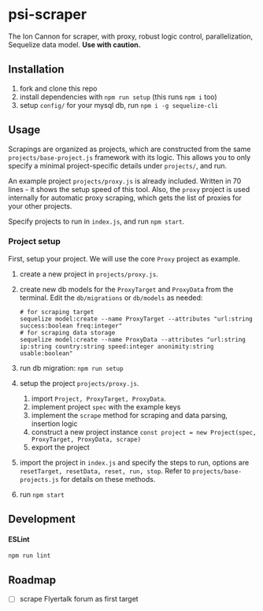 # psi-scraper
The Ion Cannon for scraper, with proxy, robust logic control, parallelization, Sequelize data model. **Use with caution.**


## Installation

1. fork and clone this repo
2. install dependencies with `npm run setup` (this runs `npm i` too)
3. setup `config/` for your mysql db, run `npm i -g sequelize-cli`


## Usage

Scrapings are organized as projects, which are constructed from the same `projects/base-project.js` framework with its logic. This allows you to only specify a minimal project-specific details under `projects/`, and run.

An example project `projects/proxy.js` is already included. Written in 70 lines - it shows the setup speed of this tool. Also, the `proxy` project is used internally for automatic proxy scraping, which gets the list of proxies for your other projects.

Specify projects to run in `index.js`, and run `npm start`.

### Project setup

First, setup your project. We will use the core `Proxy` project as example.

1. create a new project in `projects/proxy.js`.
2. create new db models for the `ProxyTarget` and `ProxyData` from the terminal. Edit the `db/migrations` or `db/models` as needed:

    ```shell
    # for scraping target
    sequelize model:create --name ProxyTarget --attributes "url:string success:boolean freq:integer"
    # for scraping data storage
    sequelize model:create --name ProxyData --attributes "url:string ip:string country:string speed:integer anonimity:string usable:boolean"
    ```

3. run db migration: `npm run setup`
4. setup the project `projects/proxy.js`.
    1. import `Project, ProxyTarget, ProxyData`.
    2. implement project `spec` with the example keys
    3. implement the `scrape` method for scraping and data parsing, insertion logic
    4. construct a new project instance `const project = new Project(spec, ProxyTarget, ProxyData, scrape)`
    5. export the project
5. import the project in `index.js` and specify the steps to run, options are `resetTarget, resetData, reset, run, stop`. Refer to `projects/base-projects.js` for details on these methods.
6. run `npm start`


## Development

#### ESLint

```shell
npm run lint
```

## Roadmap

- [ ] scrape Flyertalk forum as first target

